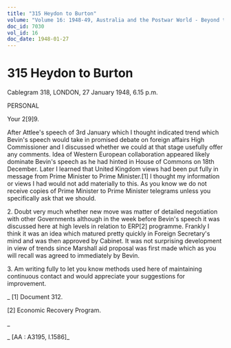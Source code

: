 ```yaml
---
title: "315 Heydon to Burton"
volume: "Volume 16: 1948-49, Australia and the Postwar World - Beyond the Region"
doc_id: 7030
vol_id: 16
doc_date: 1948-01-27
---
```


# 315 Heydon to Burton

Cablegram 318, LONDON, 27 January 1948, 6.15 p.m.

PERSONAL

Your 2[9]9.

After Attlee's speech of 3rd January which I thought indicated trend which Bevin's speech would take in promised debate on foreign affairs High Commissioner and I discussed whether we could at that stage usefully offer any comments. Idea of Western European collaboration appeared likely dominate Bevin's speech as he had hinted in House of Commons on 18th December. Later I learned that United Kingdom views had been put fully in message from Prime Minister to Prime Minister.[1] I thought my information or views I had would not add materially to this. As you know we do not receive copies of Prime Minister to Prime Minister telegrams unless you specifically ask that we should.

2\. Doubt very much whether new move was matter of detailed negotiation with other Governments although in the week before Bevin's speech it was discussed here at high levels in relation to ERP[2] programme. Frankly I think it was an idea which matured pretty quickly in Foreign Secretary's mind and was then approved by Cabinet. It was not surprising development in view of trends since Marshall aid proposal was first made which as you will recall was agreed to immediately by Bevin.

3\. Am writing fully to let you know methods used here of maintaining continuous contact and would appreciate your suggestions for improvement.

_ [1] Document 312.

[2] Economic Recovery Program.

_

_ [AA : A3195, I.1586]_
